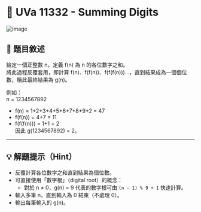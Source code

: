 # 🔢 UVa 11332 - Summing Digits
![image](https://github.com/user-attachments/assets/62c67586-a20b-4546-bc8a-4ae616ed302a)

## 📘 題目敘述

給定一個正整數 n，定義 f(n) 為 n 的各位數字之和。  
將此過程反覆套用，即計算 f(n)、f(f(n))、f(f(f(n)))...，直到結果成為一個個位數，稱此最終結果為 g(n)。

例如：  
n = 1234567892  
- f(n) = 1+2+3+4+5+6+7+8+9+2 = 47  
- f(f(n)) = 4+7 = 11  
- f(f(f(n))) = 1+1 = 2  
因此 g(1234567892) = 2。

---

## 💡 解題提示（Hint）

- 反覆計算各位數字之和直到結果為個位數。  
- 可直接使用「數字根」（digital root）的概念：
  - 對於 n ≠ 0，g(n) = 9 代表的數字根可由 `(n - 1) % 9 + 1` 快速計算。  
- 輸入多筆 n，直到輸入為 0 結束（不處理 0）。  
- 輸出每筆輸入的 g(n)。

